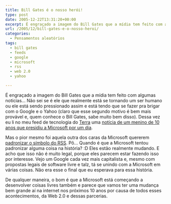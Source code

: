 ```yaml
---
title: Bill Gates é o nosso herói!
type: post
date: 2005-12-22T13:31:20+00:00
excerpt: É engraçado a imagem do Bill Gates que a mídia tem feito com algumas notícias... Não sei se é ele que realmente está se tornando um ser humano ou ele está sendo pressionado assim e está tendo que se fazer pra brigar com o Google e o Yahoo (claro que esse segundo motivo é bem mais provável e, quem conhece o Bill Gates, sabe muito bem disso).
url: /2005/12/bill-gates-e-o-nosso-heroi/
categories:
  - Pensamentos aleatórios
tags:
  - bill gates
  - feeds
  - google
  - microsoft
  - rss
  - web 2.0
  - yahoo

---
```


É engraçado a imagem do Bill Gates que a mídia tem feito com algumas notícias… Não sei se é ele que realmente está se tornando um ser humano ou ele está sendo pressionado assim e está tendo que se fazer pra brigar com o Google e o Yahoo (claro que esse segundo motivo é bem mais provável e, quem conhece o Bill Gates, sabe muito bem disso). Dessa vez eu li no meu feed de tecnologia do [Terra][1] uma [notícia de um menino de 10 anos que presidiu a Microsoft por um dia][2].

Mas o pior mesmo foi aquela outra dos caras da Microsoft quererem [padronizar o símbolo do RSS][3]. Pô… Quando é que a Microsoft tentou padronizar alguma coisa na história? :D Eles estão realmente mudando. E acho que isso não é muito legal, porque eles parecem estar fazendo isso por interesse. Vejo um Google cada vez mais capitalista e, mesmo com propostas legais de software livre e talz, tá se unindo com a Microsoft em várias coisas. Não era esse o final que eu esperava para essa história.

De qualquer maneira, o bom é que a Microsoft está começando a desenvolver coisas livres também e parece que vamos ter uma mudança bem grande aí na internet nos próximos 10 anos por causa de todos esses acontecimentos, da Web 2.0 e dessas parcerias.

 [1]: http://www.terra.com.br
 [2]: http://tecnologia.terra.com.br/interna/0,,OI806034-EI4802,00.html
 [3]: http://idgnow.uol.com.br/AdPortalv5/ComputacaoPessoalInterna.aspx?GUID=13568AD1-B305-43BA-94E8-F1FE3F2D45F0&ChannelID=2000014

